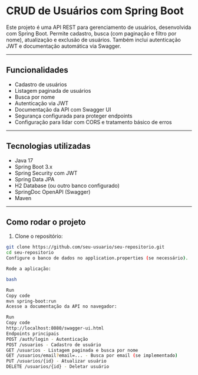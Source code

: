 # CRUD de Usuários com Spring Boot

Este projeto é uma API REST para gerenciamento de usuários, desenvolvida com Spring Boot. Permite cadastro, busca (com paginação e filtro por nome), atualização e exclusão de usuários. Também inclui autenticação JWT e documentação automática via Swagger.

---

## Funcionalidades

- Cadastro de usuários
- Listagem paginada de usuários
- Busca por nome
- Autenticação via JWT
- Documentação da API com Swagger UI
- Segurança configurada para proteger endpoints
- Configuração para lidar com CORS e tratamento básico de erros

---

## Tecnologias utilizadas

- Java 17
- Spring Boot 3.x
- Spring Security com JWT
- Spring Data JPA
- H2 Database (ou outro banco configurado)
- SpringDoc OpenAPI (Swagger)
- Maven

---

## Como rodar o projeto

1. Clone o repositório:

```bash
git clone https://github.com/seu-usuario/seu-repositorio.git
cd seu-repositorio
Configure o banco de dados no application.properties (se necessário).

Rode a aplicação:

bash

Run
Copy code
mvn spring-boot:run
Acesse a documentação da API no navegador:

Run
Copy code
http://localhost:8080/swagger-ui.html
Endpoints principais
POST /auth/login - Autenticação
POST /usuarios - Cadastro de usuário
GET /usuarios - Listagem paginada e busca por nome
GET /usuarios/email?email=... - Busca por email (se implementado)
PUT /usuarios/{id} - Atualizar usuário
DELETE /usuarios/{id} - Deletar usuário
